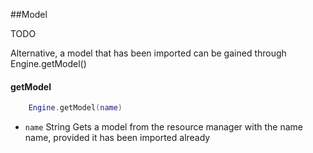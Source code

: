 ##Model

TODO

Alternative, a model that has been imported can be gained through Engine.getModel()

#### getModel
```lua
	Engine.getModel(name)
```
* `name` String
Gets a model from the resource manager with the name name, provided it has been imported already
